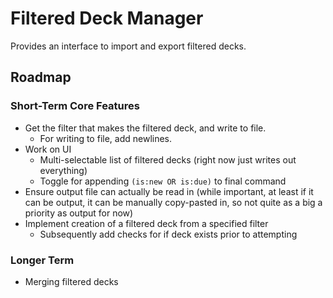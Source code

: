 # Filtered Deck Manager
Provides an interface to import and export filtered decks.

## Roadmap
### Short-Term Core Features
* Get the filter that makes the filtered deck, and write to file.
    * For writing to file, add newlines.
* Work on UI
    * Multi-selectable list of filtered decks (right now just writes out everything)
    * Toggle for appending `(is:new OR is:due)` to final command
* Ensure output file can actually be read in (while important, at least if it can be output, it can be manually copy-pasted in, so not quite as a big a priority as output for now)
* Implement creation of a filtered deck from a specified filter
    * Subsequently add checks for if deck exists prior to attempting

### Longer Term
* Merging filtered decks